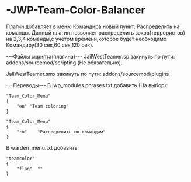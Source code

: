# -JWP-Team-Color-Balancer
Плагин добавляет в меню Командира новый пункт: Распределить на команды.
Данный плагин позволяет распределить зэков(террористов) на 2,3,4 команды,с учетом времени,которое будет необходимо Командиру(30 сек,60 сек,120 сек).

---Файлы скрипта(плагина)---
JailWestTeamer.sp закинуть по пути: addons/sourcemod/scripting  (Не обязательно).

JailWestTeamer.smx закинуть по пути: addons/sourcemod/plugins

---Переводы---
В jwp_modules.phrases.txt добавить (На выбор):

    "Team_Color_Menu"
    {
        "en" "Team coloring"
    }

    "Team_Color_Menu"
    {
        "ru"    "Распределить по командам"
    }

В warden_menu.txt добавить:

    "teamcolor"
    {
        "flag"  ""
    }
